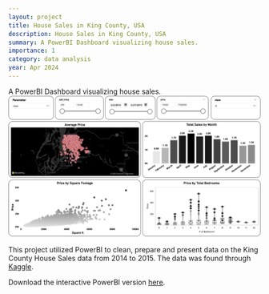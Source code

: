 ```yaml
---
layout: project
title: House Sales in King County, USA
description: House Sales in King County, USA
summary: A PowerBI Dashboard visualizing house sales.
importance: 1
category: data analysis
year: Apr 2024
---
```


A PowerBI Dashboard visualizing house sales.
![Main](/assets/img/dv_house.png)

This project utilized PowerBI to clean, prepare and present data on the King County House Sales data from 2014 to 2015. The data was found through [Kaggle](https://www.kaggle.com/datasets/harlfoxem/housesalesprediction). 

Download the interactive PowerBI version [here](/assets/uploads/House%20Sales%20in%20King%20County.pbix).